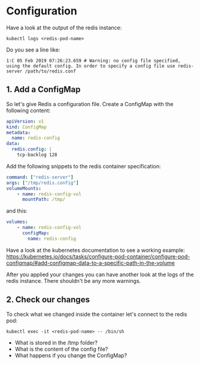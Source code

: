 # Configuration

Have a look at the output of the redis instance:

`kubectl logs <redis-pod-name>`

Do you see a line like: 

```
1:C 05 Feb 2019 07:26:23.659 # Warning: no config file specified, using the default config. In order to specify a config file use redis-server /path/to/redis.conf
```

## 1. Add a ConfigMap

So let's give Redis a configuration file. Create a ConfigMap with the following content:

```yaml
apiVersion: v1
kind: ConfigMap
metadata:
  name: redis-config
data:
  redis.config: |
    tcp-backlog 128
```

Add the following snippets to the redis container specification:

```yaml
command: ["redis-server"]
args: ["/tmp/redis.config"]
volumeMounts:
    - name: redis-config-vol
      mountPath: /tmp/
```

and this:

```yaml
volumes:
    - name: redis-config-vol
      configMap:
        name: redis-config
```

Have a look at the kubernetes documentation to see a working example: https://kubernetes.io/docs/tasks/configure-pod-container/configure-pod-configmap/#add-configmap-data-to-a-specific-path-in-the-volume

After you applied your changes you can have another look at the logs of the redis instance. There shouldn't be any more warnings. 

## 2. Check our changes

To check what we changed inside the container let's connect to the redis pod:

`kubectl exec -it <redis-pod-name> -- /bin/sh`

- What is stored in the /tmp folder?
- What is the content of the config file?
- What happens if you change the ConfigMap?
